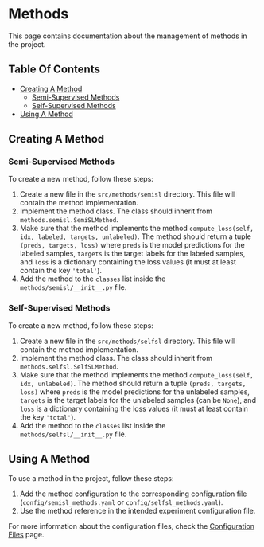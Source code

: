 # Methods
This page contains documentation about the management of methods in the project.

## Table Of Contents
- [Creating A Method](#creating-a-method)
    - [Semi-Supervised Methods](#semi-supervised-methods)
    - [Self-Supervised Methods](#self-supervised-methods)
- [Using A Method](#using-a-method)

## Creating A Method

### Semi-Supervised Methods
To create a new method, follow these steps:

1. Create a new file in the `src/methods/semisl` directory. This file will contain the method implementation.
2. Implement the method class. The class should inherit from `methods.semisl.SemiSLMethod`.
3. Make sure that the method implements the method `compute_loss(self, idx, labeled, targets, unlabeled)`. The method should return a tuple `(preds, targets, loss)` where `preds` is the model predictions for the labeled samples, `targets` is the target labels for the labeled samples, and `loss` is a dictionary containing the loss values (it must at least contain the key `'total'`).
4. Add the method to the `classes` list inside the `methods/semisl/__init__.py` file.

### Self-Supervised Methods
To create a new method, follow these steps:

1. Create a new file in the `src/methods/selfsl` directory. This file will contain the method implementation.
2. Implement the method class. The class should inherit from `methods.selfsl.SelfSLMethod`.
3. Make sure that the method implements the method `compute_loss(self, idx, unlabeled)`. The method should return a tuple `(preds, targets, loss)` where `preds` is the model predictions for the unlabeled samples, `targets` is the target labels for the unlabeled samples (can be `None`), and `loss` is a dictionary containing the loss values (it must at least contain the key `'total'`). 
4. Add the method to the `classes` list inside the `methods/selfsl/__init__.py` file.

## Using A Method
To use a method in the project, follow these steps:

1. Add the method configuration to the corresponding configuration file (`config/semisl_methods.yaml` or `config/selfsl_methods.yaml`).
2. Use the method reference in the intended experiment configuration file.

For more information about the configuration files, check the [Configuration Files](configs.md) page.
